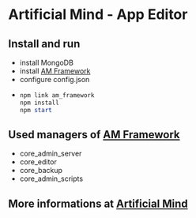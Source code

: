# Artificial Mind - App Editor

## Install and run

- install MongoDB
- install [AM Framework](https://github.com/Pioryd/am_framework)
- configure config.json
- ```powershell
  npm link am_framework
  npm install
  npm start
  ```

## Used managers of [AM Framework](https://github.com/Pioryd/am_framework)

- core_admin_server
- core_editor
- core_backup
- core_admin_scripts

## More informations at [Artificial Mind](https://pioryd.github.io/)
